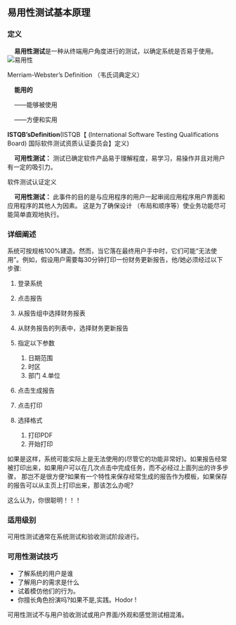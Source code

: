 ## 易用性测试基本原理

### 定义
&nbsp;&nbsp;&nbsp;
**易用性测试**是一种从终端用户角度进行的测试，以确定系统是否易于使用。
![易用性](https://mmbiz.qlogo.cn/mmbiz_jpg/4iaE7bB4HCje2fnicbcic0HbURYNBj556pqPq83lqWPM3PiaLGgMBH9hT7nr85gmy7licbDMcxCfXYgoBiawLU28MK4A/0?wx_fmt=jpeg)

Merriam-Webster’s Definition （韦氏词典定义）


&nbsp;&nbsp;&nbsp;&nbsp;**能用的**

&nbsp;&nbsp;&nbsp;&nbsp;——能够被使用

&nbsp;&nbsp;&nbsp;&nbsp;——方便和实用
	
**ISTQB’sDefinition**(ISTQB【 (International Software Testing Qualifications Board) 国际软件测试资质认证委员会】定义)

&nbsp;&nbsp;&nbsp;&nbsp;**可用性测试：** 测试已确定软件产品易于理解程度，易学习，易操作并且对用户有一定的吸引力。

软件测试认证定义

&nbsp;&nbsp;&nbsp;&nbsp;**可用性测试：** 此事件的目的是与应用程序的用户一起审阅应用程序用户界面和应用程序的其他人为因素。 这是为了确保设计
（布局和顺序等）使业务功能尽可能简单直观地执行。

### 详细阐述

系统可按规格100%建造。然而，当它落在最终用户手中时，它们可能“无法使用”。例如，假设用户需要每30分钟打印一份财务更新报告，他/她必须经过以下步骤:

1. 登录系统
2. 点击报告
3. 从报告组中选择财务报表
4. 从财务报告的列表中，选择财务更新报告
5. 指定以下参数
    
    1. 日期范围
    2. 时区
    3. 部门 
    4.单位
  
6. 点击生成报告
7. 点击打印
8. 选择格式

    1. 打印PDF
    2. 开始打印
  
如果是这样，系统可能实际上是无法使用的(尽管它的功能非常好)。如果报告经常被打印出来，如果用户可以在几次点击中完成任务，而不必经过上面列出的许多步骤，
那岂不是很方便?如果有一个特性来保存经常生成的报告作为模板，如果保存的报告可以从主页上打印出来，那该怎么办呢?

这么认为，你很聪明！！！

### 适用级别

可用性测试通常在系统测试和验收测试阶段进行。

### 可用性测试技巧

* 了解系统的用户是谁
* 了解用户的需求是什么
* 试着模仿他们的行为。
* 你擅长角色扮演吗?如果不是,实践。Hodor !

可用性测试不与用户验收测试或用户界面/外观和感觉测试相混淆。






  
